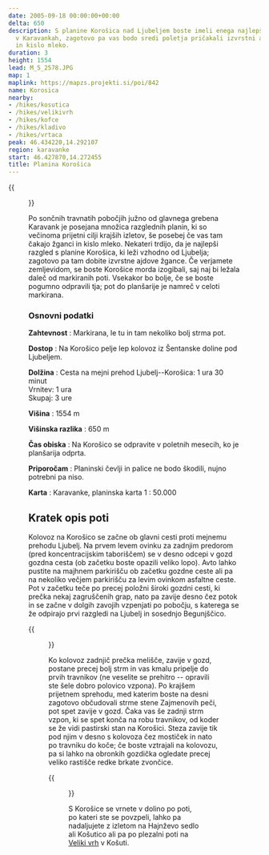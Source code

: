 ```yaml
---
date: 2005-09-18 00:00:00+00:00
delta: 650
description: S planine Korošica nad Ljubeljem boste imeli enega najlepših razgledov
  v Karavankah, zagotovo pa vas bodo sredi poletja pričakali izvrstni ajdovi žganci
  in kislo mleko.
duration: 3
height: 1554
lead: M_5_2578.JPG
map: 1
maplink: https://mapzs.projekti.si/poi/842
name: Korosica
nearby:
- /hikes/kosutica
- /hikes/velikivrh
- /hikes/kofce
- /hikes/kladivo
- /hikes/vrtaca
peak: 46.434220,14.292107
region: karavanke
start: 46.427870,14.272455
title: Planina Korošica
---
```

{{<figure src="M_5_2578.JPG" caption="Planina Korošica s Košutice">}}

Po sončnih travnatih pobočjih južno od glavnega grebena Karavank je posejana množica razglednih planin, ki so večinoma prijetni cilji krajših izletov, še posebej če vas tam čakajo žganci in kislo mleko. Nekateri trdijo, da je najlepši razgled s planine Korošica, ki leži vzhodno od Ljubelja; zagotovo pa tam dobite izvrstne ajdove žgance. Če verjamete zemljevidom, se boste Korošice morda izogibali, saj naj bi ležala daleč od markiranih poti. Vsekakor bo bolje, če se boste pogumno odpravili tja; pot do planšarije je namreč v celoti markirana.

### Osnovni podatki

**Zahtevnost**
:   Markirana, le tu in tam nekoliko bolj strma pot.

**Dostop**
:   Na Korošico pelje lep kolovoz iz Šentanske doline pod Ljubeljem.

**Dolžina**
:   Cesta na mejni prehod Ljubelj--Korošica: 1 ura 30 minut\
    Vrnitev: 1 ura\
    Skupaj: 3 ure

**Višina**
:   1554 m

**Višinska razlika**
:   650 m

**Čas obiska**
:   Na Korošico se odpravite v poletnih mesecih, ko je planšarija odprta.

**Priporočam**
:   Planinski čevlji in palice ne bodo škodili, nujno potrebni pa niso.

**Karta**
:   Karavanke, planinska karta 1 : 50.000

Kratek opis poti
----------------

Kolovoz na Korošico se začne ob glavni cesti proti mejnemu prehodu Ljubelj. Na prvem levem ovinku za zadnjim predorom (pred koncentracijskim taboriščem) se v desno odcepi v gozd gozdna cesta (ob začetku boste opazili veliko lopo). Avto lahko pustite na majhnem parkirišču ob začetku gozdne ceste ali pa na nekoliko večjem parkirišču za levim ovinkom asfaltne ceste. Pot v začetku teče po precej položni široki gozdni cesti, ki prečka nekaj zagruščenih grap, nato pa zavije desno čez potok in se začne v dolgih zavojih vzpenjati po pobočju, s katerega se že odpirajo prvi razgledi na Ljubelj in sosednjo Begunjščico.

{{<figure src="M_5_2584.JPG">}} 

Ko kolovoz zadnjič prečka melišče, zavije v gozd, postane precej bolj strm in vas kmalu pripelje do prvih travnikov (ne veselite se prehitro -- opravili ste šele dobro polovico vzpona). Po krajšem prijetnem sprehodu, med katerim boste na desni zagotovo občudovali strme stene Zajmenovih peči, pot spet zavije v gozd. Čaka vas še zadnji strm vzpon, ki se spet konča na robu travnikov, od koder se že vidi pastirski stan na Korošici. Steza zavije tik pod njim v desno s kolovoza čez mostiček in nato po travniku do koče; če boste vztrajali na kolovozu, pa si lahko na obronkih gozdička ogledate precej veliko rastišče redke brkate zvončice.

{{<figure src="M_5_2582.JPG">}} 

S Korošice se vrnete v dolino po poti, po kateri ste se povzpeli, lahko pa nadaljujete z izletom na Hajnževo sedlo ali Košutico ali pa po plezalni poti na [Veliki vrh](../velikivrh) v Košuti.
